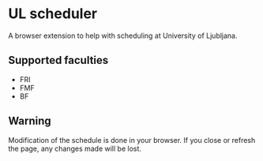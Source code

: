 # UL scheduler

A browser extension to help with scheduling at University of Ljubljana.

## Supported faculties

- FRI
- FMF
- BF

## Warning

Modification of the schedule is done in your browser.
If you close or refresh the page, any changes made will be lost.
